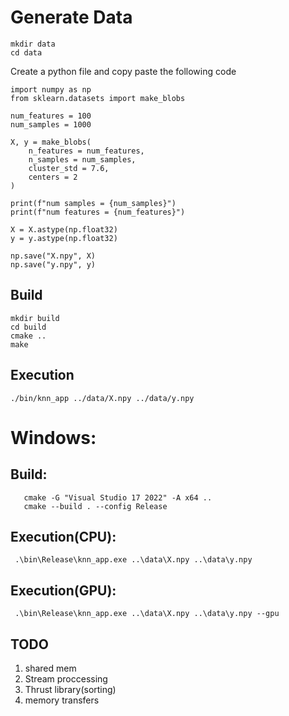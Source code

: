 # Generate Data
```
mkdir data
cd data
```
Create a python file and copy paste the following code
```
import numpy as np
from sklearn.datasets import make_blobs

num_features = 100
num_samples = 1000

X, y = make_blobs(
    n_features = num_features,
    n_samples = num_samples,
    cluster_std = 7.6,
    centers = 2
)

print(f"num samples = {num_samples}")
print(f"num features = {num_features}")

X = X.astype(np.float32)
y = y.astype(np.float32)

np.save("X.npy", X)
np.save("y.npy", y)
```

## Build
```
mkdir build
cd build
cmake ..
make
```

## Execution
```
./bin/knn_app ../data/X.npy ../data/y.npy
```
# Windows:

## Build:
```
   cmake -G "Visual Studio 17 2022" -A x64 ..
   cmake --build . --config Release
``` 

## Execution(CPU):
```
 .\bin\Release\knn_app.exe ..\data\X.npy ..\data\y.npy
```
## Execution(GPU):
```
 .\bin\Release\knn_app.exe ..\data\X.npy ..\data\y.npy --gpu
```
## TODO
1) shared mem
2) Stream proccessing
3) Thrust library(sorting)
4) memory transfers